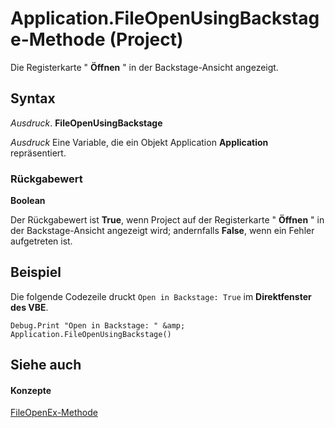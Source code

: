 
# Application.FileOpenUsingBackstage-Methode (Project)
Die Registerkarte "  **Öffnen** " in der Backstage-Ansicht angezeigt.

## Syntax

 _Ausdruck_. **FileOpenUsingBackstage**

 _Ausdruck_ Eine Variable, die ein Objekt Application **Application** repräsentiert.


### Rückgabewert

 **Boolean**

Der Rückgabewert ist  **True**, wenn Project auf der Registerkarte " **Öffnen** " in der Backstage-Ansicht angezeigt wird; andernfalls **False**, wenn ein Fehler aufgetreten ist.


## Beispiel

Die folgende Codezeile druckt  `Open in Backstage: True` im **Direktfenster des VBE**.


```
Debug.Print "Open in Backstage: " &amp; Application.FileOpenUsingBackstage()
```


## Siehe auch


#### Konzepte


[FileOpenEx-Methode](d03c13b0-c12f-1d45-bb80-26711d69a378.md)